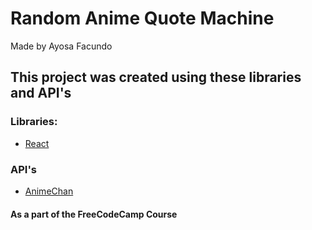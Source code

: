 # Random Anime Quote Machine

Made by Ayosa Facundo

## This project was created using these libraries and API's

### Libraries:

* [React](https://github.com/facebook/react)

### API's

* [AnimeChan](https://animechan.vercel.app/)


#### As a part of the FreeCodeCamp Course